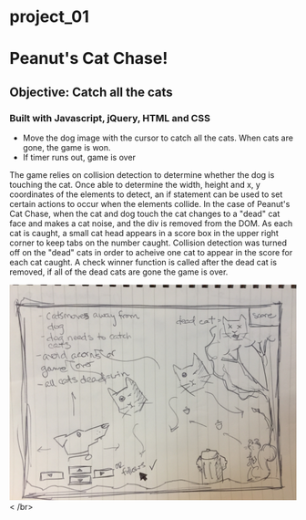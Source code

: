 # project_01

<h1>Peanut's Cat Chase!</h1>

<h2>Objective: Catch all the cats</h2>

<h3>Built with Javascript, jQuery, HTML and CSS</h3>

<ul>
<li>Move the dog image with the cursor to catch all the cats. 
When cats are gone, the game is won.</li>
<li>If timer runs out, game is over</li>
</ul>

<p text-align="justify">The game relies on collision detection to determine whether 
the dog is touching the cat. Once able to determine the 
width, height and x, y coordinates of the elements to detect,
an if statement can be used to set certain actions to occur
when the elements collide. In the case of Peanut's Cat Chase,
when the cat and dog touch the cat changes to a "dead" cat face
and makes a cat noise, and the div is removed from the DOM. As 
each cat is caught, a small cat head appears in a score box in the upper right corner to 
keep tabs on the number caught. Collision detection was turned 
off on the "dead" cats in order to acheive one cat to appear in 
the score for each cat caught. A check winner function is called
after the dead cat is removed, if all of the dead cats are gone
the game is over.</p>

<img src ="https://github.com/itsthecheat/project_01/blob/master/Photo%20Nov%2008%2C%209%2002%2054%20AM.jpg">< /br>
